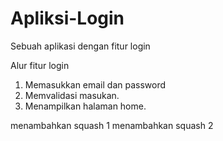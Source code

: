 # Apliksi-Login
Sebuah aplikasi dengan fitur login

Alur fitur login
1. Memasukkan email dan password
2. Memvalidasi masukan.
3. Menampilkan halaman home.

menambahkan squash 1
menambahkan squash 2
